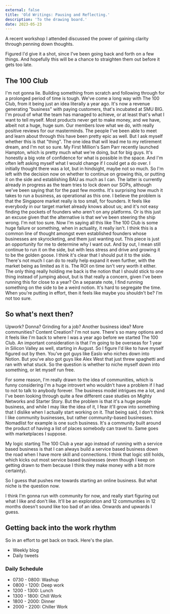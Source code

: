 ```yaml
---
external: false
title: 'Old Writings: Pausing and Reflecting.'
description: 'To the drawing board.'
date: 2023-05-23
---
```


A recent workshop I attended discussed the power of gaining clarity through penning down thoughts.

Figured I'd give it a shot, since I've been going back and forth on a few things. And hopefully this will be a chance to straighten them out before it gets too late.

## The 100 Club

I'm not gonna lie. Building something from scratch and following through for a prolonged period of time is tough. We've come a long way with The 100 Club, from it being just an idea literally a year ago. It's now a revenue generating "business" with paying customers, that's incubated at SMU BIG. I'm proud of what the team has managed to achieve, or at least that's what I want to tell myself. Most products never get to make money, and we have, albeit not a huge, huge sum. Our members love what we do, with really positive reviews for our masterminds. The people I've been able to meet and learn about through this have been pretty epic as well. But I ask myself whether this is that "thing". The one idea that will lead me to my retirement dream, and I'm not so sure. My First Million's Sam Parr recently launched Hampton, which is pretty much what we're doing, but for big guys. It's honestly a big vote of confidence for what is possible in the space. And I'm often left asking myself what I would change if I could get a do over. I initially thought there was a lot, but in hindsight, maybe not so much. So I'm left with the decision now on whether to continue on growing this, or putting it on the side and establishing BAU as much as I can. The latter is currently already in progress as the team tries to lock down our SOPs, although we've been saying that for the past few months. It's surprising how much it takes to run a business, as operational as this one. I believe the problem is that the Singapore market really is too small, for founders. It feels like everybody in our target market already knows about us; and it's not easy finding the pockets of founders who aren't on any platforms. Or is this just an excuse given that the alternative is that we've been steering the ship wrong. I'm not too sure. Now I'm saying all this like The 100 Club is some huge failure or something, when in actuality, it really isn't. I think this is a common line of thought amongst even established founders whose businesses are skyrocketing, and them just wanting out. This piece is just an opportunity for me to determine why I want out. And by out, I mean still continue to run it on the side, but with less stress and drive and growing it to be the golden goose. I think it's clear that I should put it to the side. There's not much I can do to really help expand it even further, with the market being as limited as it is. The ROI on time isn't very worth it either. The only thing really holding me back is the notion that I should stick to one thing instead of jumping about, but is that really a concern, given I've been running this for close to a year? On a separate note, I find running something on the side to be a weird notion. It's hard to segregate the time. When you're putting in effort, then it feels like maybe you shouldn't be? I'm not too sure.

## So what's next then?

Upwork? Donna? Grinding for a job? Another business idea? More communities? Content Creation? I'm not sure. There's so many options and it feels like I'm back to where I was a year ago before we started The 100 Club. An important consideration is that I'm going to be overseas for 1 year in Silicon Valley as well, starting in August. So I figure I'd like to have myself figured out by then. You’ve got guys like Easlo who niches down into Notion. But you’ve also got guys like Alex West that just threw spaghetti and ran with what stuck. So the question is whether to niche myself down into something, or let myself run free.

For some reason, I'm really drawn to the idea of communities, which is funny considering I'm a huge introvert who wouldn't have a problem if I had to not to talk to anybody forever. The business model intrigues me a lot, and I've been looking through quite a few different case studies on Mighty Networks and Starter Story. But the problem is that it's a huge people business, and while I may like the idea of it, I fear it'll grow into something that I dislike when I actually start working on it. That being said, I don't think I like community businesses, but rather community-based businesses. Nomadlist for example is one such business. It's a community built around the product of having a list of places somebody can travel to. Same goes with marketplaces I suppose.

My logic starting The 100 Club a year ago instead of running with a service based business is that I can always build a service based business down the road when I have more skill and connections. I think that logic still holds, which kicks out most service based businesses (even though I keep on getting drawn to them because I think they make money with a bit more certainty).

So I guess that pushes me towards starting an online business. But what niche is the question now.

I think I'm gonna run with community for now, and really start figuring out what I like and don't like. It'll be an exploration and 12 communities in 12 months doesn't sound like too bad of an idea. Onwards and upwards I guess.

## Getting back into the work rhythm

So in an effort to get back on track. Here's the plan.

- Weekly blog
- Daily tweets

### Daily Schedule

- 0730 - 0800: Washup
- 0800 - 1200: Deep work
- 1200 - 1300: Lunch
- 1300 - 1800: Chill Work
- 1800 - 2000: Dinner
- 2000 - 2200: Chiller Work
